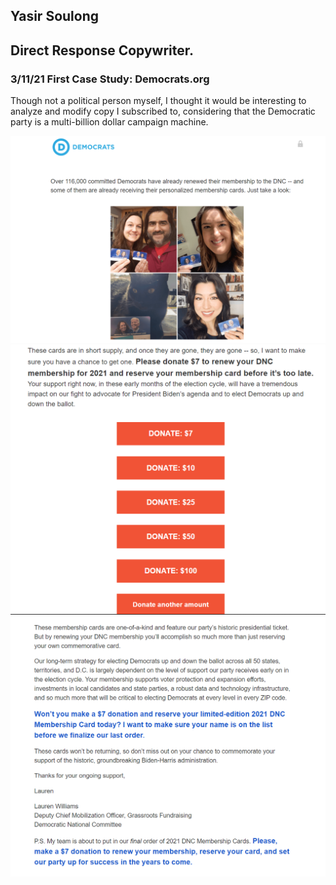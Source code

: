 ## Yasir Soulong
## Direct Response Copywriter.



### 3/11/21 First Case Study: Democrats.org

Though not a political person myself, I thought it would be interesting
to analyze and modify copy I subscribed to, considering that the Democratic
party is a multi-billion dollar campaign machine.

![democrats 1](democrats_Img/democrats_1.PNG?raw=true)
![democrats_2](democrats_Img/democrats_2.PNG?raw=true)
![democrats_2](democrats_Img/democrats_3.PNG?raw=true)


